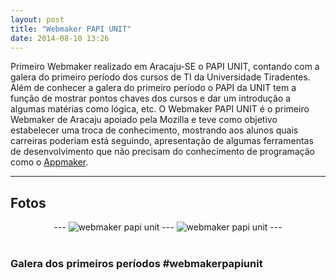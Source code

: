 ```yaml
---
layout: post
title: "Webmaker PAPI UNIT"
date: 2014-08-10 13:26
---
```


<p class="txt-post">
    Primeiro Webmaker realizado em Aracaju-SE o PAPI UNIT, contando com a galera do primeiro período dos cursos de TI da Universidade Tiradentes.

<br/>
    Além de conhecer a galera do primeiro período o PAPI da UNIT tem a função de mostrar pontos chaves dos cursos e dar um introdução a algumas matérias como lógica, etc. O Webmaker PAPI UNIT é o primeiro Webmaker de Aracaju apoiado pela Mozilla e teve como objetivo estabelecer uma troca de conhecimento, mostrando aos alunos quais carreiras poderiam está seguindo, apresentação de algumas ferramentas de desenvolvimento que não precisam do conhecimento de programação como o <a href="https://apps.webmaker.org/designer">Appmaker</a>.
</p>
<hr>
<h2>Fotos</h2>
<div style="text-align:center;">
---
<img src="http://rafaeltavares.co/public/img/posts/talk_webmaker_1.jpg" alt="webmaker papi unit">
---
<img src="http://rafaeltavares.co/public/img/posts/talk_webmaker_2.jpg" alt="webmaker papi unit">
---
</div>
<br/>
<h3>Galera dos primeiros períodos #webmakerpapiunit</h3>